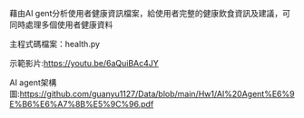 藉由AI gent分析使用者健康資訊檔案，給使用者完整的健康飲食資訊及建議，可同時處理多個使用者健康資料

主程式碼檔案：health.py

示範影片:https://youtu.be/6aQuiBAc4JY

AI agent架構圖:https://github.com/guanyu1127/Data/blob/main/Hw1/AI%20Agent%E6%9E%B6%E6%A7%8B%E5%9C%96.pdf
